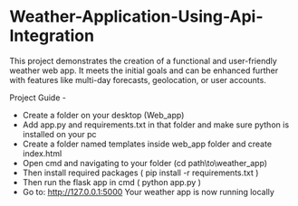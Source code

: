 # Weather-Application-Using-Api-Integration
This project demonstrates the creation of a functional and user-friendly weather web app. It meets the initial goals and can be enhanced further with features like multi-day forecasts, geolocation, or user accounts.


Project Guide -
- Create a folder on your desktop (Web_app)
- Add app.py and requirements.txt in that folder and make sure python is installed on your pc 
- Create a folder named templates inside web_app folder and create index.html 
- Open cmd and navigating to your folder (cd path\to\weather_app)
- Then install required packages ( pip install -r requirements.txt )
- Then run the flask app in cmd ( python app.py )
- Go to: http://127.0.0.1:5000 Your weather app is now running locally

